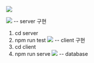 <img src="https://capsule-render.vercel.app/api?type=slice&color=auto&height=300&section=header&text=Shopping%20SCM&fontSize=40&textBg=true&fontAlign=50" />

<img src="https://img.shields.io/badge/Node.js-43853D?style=for-the-badge&logo=node.js&logoColor=white"> -- server 구현 
  1. cd server
  2. npm run test
<img src="https://img.shields.io/badge/Vue.js-35495E?style=for-the-badge&logo=vue.js&logoColor=4FC08D"> -- client 구현
  1. cd client
  2. npm run serve
<img src="https://img.shields.io/badge/MySQL-00000F?style=for-the-badge&logo=mysql&logoColor=white"> -- database

